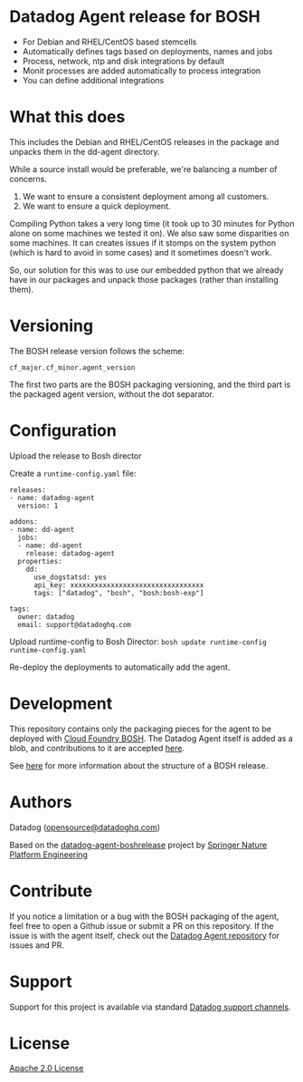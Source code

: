 # Datadog Agent release for BOSH

* For Debian and RHEL/CentOS based stemcells
* Automatically defines tags based on deployments, names and jobs
* Process, network, ntp and disk integrations by default
* Monit processes are added automatically to process integration
* You can define additional integrations


# What this does

This includes the Debian and RHEL/CentOS releases in the package and unpacks them in the dd-agent directory.

While a source install would be preferable, we're balancing a number of concerns.

1. We want to ensure a consistent deployment among all customers.
1. We want to ensure a quick deployment.

Compiling Python takes a very long time (it took up to 30 minutes for Python alone on some machines we tested it on).
We also saw some disparities on some machines. It can creates issues if it stomps on the system python (which is hard to avoid in some cases) and it sometimes doesn't work.

So, our solution for this was to use our embedded python that we already have in our packages and unpack those packages (rather than installing them).


# Versioning

The BOSH release version follows the scheme:

`cf_major.cf_minor.agent_version`

The first two parts are the BOSH packaging versioning, and the third part is the packaged agent version, without the dot separator.

# Configuration

Upload the release to Bosh director

Create a `runtime-config.yaml` file:
```
releases:
- name: datadog-agent
  version: 1

addons:
- name: dd-agent
  jobs:
  - name: dd-agent
    release: datadog-agent
  properties:
    dd:
      use_dogstatsd: yes
      api_key: xxxxxxxxxxxxxxxxxxxxxxxxxxxxxxxxx
      tags: ["datadog", "bosh", "bosh:bosh-exp"]

tags:
  owner: datadog
  email: support@datadoghq.com
```

Upload runtime-config to Bosh Director: `bosh update runtime-config runtime-config.yaml`

Re-deploy the deployments to automatically add the agent.


# Development

This repository contains only the packaging pieces for the agent to be deployed with [Cloud Foundry BOSH][2].
The Datadog Agent itself is added as a blob, and contributions to it are accepted [here][1].

See [here][3] for more information about the structure of a BOSH release.


# Authors

Datadog (opensource@datadoghq.com)

Based on the [datadog-agent-boshrelease][4] project by [Springer Nature Platform Engineering][5]

# Contribute

If you notice a limitation or a bug with the BOSH packaging of the agent, feel free to open a Github issue or submit a PR on this repository.
If the issue is with the agent itself, check out the [Datadog Agent repository][1] for issues and PR.

# Support

Support for this project is available via standard [Datadog support channels][6].

# License

[Apache 2.0 License](LICENSE)

[1]: https://github.com/DataDog/datadog-agent
[2]: https://github.com/cloudfoundry/bosh
[3]: https://bosh.io/docs/create-release/
[4]: https://github.com/SpringerPE/datadog-agent-boshrelease
[5]: https://github.com/SpringerPE/
[6]: http://docs.datadoghq.com/help/
